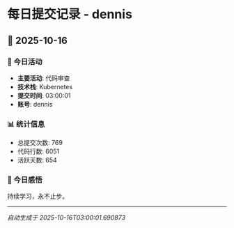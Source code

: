# 每日提交记录 - dennis

## 📅 2025-10-16

### 🎯 今日活动
- **主要活动**: 代码审查
- **技术栈**: Kubernetes
- **提交时间**: 03:00:01
- **账号**: dennis

### 📊 统计信息
- 总提交次数: 769
- 代码行数: 6051
- 活跃天数: 654

### 💭 今日感悟
持续学习，永不止步。

---
*自动生成于 2025-10-16T03:00:01.690873*
